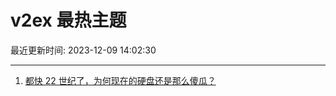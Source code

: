 # v2ex 最热主题

最近更新时间: 2023-12-09 14:02:30

--- 
1. [都快 22 世纪了，为何现在的硬盘还是那么傻瓜？](https://www.v2ex.com/t/998906) 
